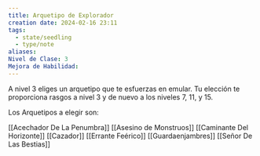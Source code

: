 ```yaml
---
title: Arquetipo de Explorador
creation date: 2024-02-16 23:11
tags:
  - state/seedling
  - type/note
aliases: 
Nivel de Clase: 3
Mejora de Habilidad:
---
```

A nivel 3 eliges un arquetipo que te esfuerzas en emular. Tu elección te proporciona rasgos a nivel 3 y de nuevo a los niveles 7, 11, y 15.

Los Arquetipos a elegir son:

[[Acechador De La Penumbra]]
[[Asesino de Monstruos]]
[[Caminante Del Horizonte]]
[[Cazador]]
[[Errante Feérico]]
[[Guardaenjambres]]
[[Señor De Las Bestias]]